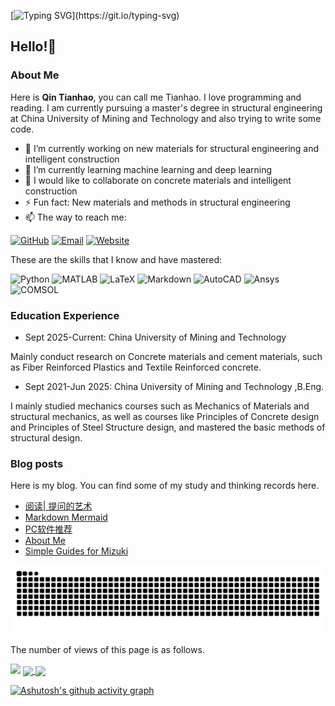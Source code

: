 [![Typing SVG](https://readme-typing-svg.demolab.com?font=Merriweather&pause=1000&center=true&vCenter=true&width=1000&lines=Welcome+to+Tianhao's+GitHub!)](https://git.io/typing-svg)
## Hello!🙂
### About Me
Here is **Qin Tianhao**, you can call me Tianhao. I love programming and reading. I am currently pursuing a master's degree in structural engineering at China University of Mining and Technology and also trying to write some code.

- 🔭 I’m currently working on new materials for structural engineering and intelligent construction
- 🌱 I’m currently learning machine learning and deep learning
- 👯 I would like to collaborate on concrete materials and intelligent construction
- ⚡ Fun fact: New materials and methods in structural engineering
- 📫 The way to reach me:

[![GitHub](https://img.shields.io/badge/GitHub-181717?style=for-the-badge&logo=github&logoColor=white)](https://github.com/QTH1225)
[![Email](https://img.shields.io/badge/Email-D14836?style=for-the-badge&logo=gmail&logoColor=white)](mailto:1340356343@qq.com)
[![Website](https://img.shields.io/badge/Blog-0088CC?style=for-the-badge&logo=google-chrome&logoColor=white)](https://qintianhao.com)

These are the skills that I know and have mastered:

![Python](https://img.shields.io/badge/Python-3776AB?style=for-the-badge&logo=python&logoColor=white)
![MATLAB](https://img.shields.io/badge/MATLAB-%23ED8B00.svg?style=for-the-badge&logo=mathworks&logoColor=white)
![LaTeX](https://img.shields.io/badge/LaTeX-%23008080.svg?style=for-the-badge&logo=latex&logoColor=white)
![Markdown](https://img.shields.io/badge/Markdown-000000?style=for-the-badge&logo=markdown&logoColor=white)
![AutoCAD](https://img.shields.io/badge/AutoCAD-%23FF6B35.svg?style=for-the-badge&logo=autocad&logoColor=white)
![Ansys](https://img.shields.io/badge/Ansys-%23FF6B00.svg?style=for-the-badge&logo=ansys&logoColor=white)
![COMSOL](https://img.shields.io/badge/COMSOL-%23003E96.svg?style=for-the-badge&logo=comsol&logoColor=white)

### Education Experience
- Sept 2025-Current: China University of Mining and Technology

Mainly conduct research on Concrete materials and cement materials, such as Fiber Reinforced Plastics and Textile Reinforced concrete.

- Sept 2021-Jun 2025: China University of Mining and Technology ,B.Eng.

I mainly studied mechanics courses such as Mechanics of Materials and structural mechanics, as well as courses like Principles of Concrete design and Principles of Steel Structure design, and mastered the basic methods of structural design.

### Blog posts
Here is my blog. You can find some of my study and thinking records here.
<!-- BLOG-POST-LIST:START -->
- [阅读| 提问的艺术](https://qintianhao.com/posts/reading-the-art-of-question/)
- [Markdown Mermaid](https://qintianhao.com/posts/markdown-mermaid/)
- [PC软件推荐](https://qintianhao.com/posts/recommand-of-pc-softwares/)
- [About Me](https://qintianhao.com/posts/about-me/)
- [Simple Guides for Mizuki](https://qintianhao.com/posts/simple-guides-for-mizuki/)
<!-- BLOG-POST-LIST:END -->

<picture>  <source media="(prefers-color-scheme: dark)" srcset="https://raw.githubusercontent.com/QTH1225/QTH1225/output/github-contribution-grid-snake-dark.svg">  <source media="(prefers-color-scheme: light)" srcset="https://raw.githubusercontent.com/QTH1225/QTH1225/output/github-contribution-grid-snake.svg">  <img alt="github contribution grid snake animation" src="https://raw.githubusercontent.com/QTH1225/QTH1225/output/github-contribution-grid-snake.svg"> </picture>

The number of views of this page is as follows.

<img src="https://count.getloli.com/@QTH1225?theme=moebooru"/>

<a href="https://github.com/anuraghazra/github-readme-stats">
  <img height=200 align="center" src="https://github-readme-stats.vercel.app/api?username=QTH1225&show_icons=true&theme=transparent" />
</a>
<a href="https://github.com/anuraghazra/convoychat">
  <img height=200 align="center" src="https://github-readme-stats.vercel.app/api/top-langs?username=QTH1225&layout=donut&langs_count=5&card_width=320&theme=transparent" />
</a>


[![Ashutosh's github activity graph](https://github-readme-activity-graph.vercel.app/graph?username=QTH1225&theme=github-compact)](https://github.com/ashutosh00710/github-readme-activity-graph)


<!--
**QTH1225/QTH1225** is a ✨ _special_ ✨ repository because its `README.md` (this file) appears on your GitHub profile.

Here are some ideas to get you started:

- 🔭 I’m currently working on ...
- 🌱 I’m currently learning ...
- 👯 I’m looking to collaborate on ...
- 🤔 I’m looking for help with ...
- 💬 Ask me about ...
- 📫 How to reach me: ...
- 😄 Pronouns: ...
- ⚡ Fun fact: ...
-->
